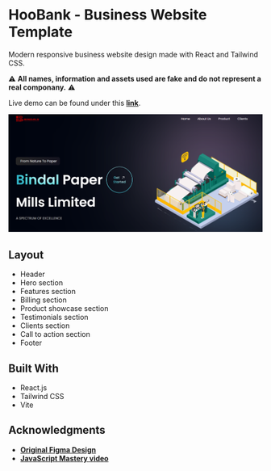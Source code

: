 # HooBank - Business Website Template

Modern responsive business website design made with React and Tailwind CSS.

⚠️ **All names, information and assets used are fake and do not represent a real componany.** ⚠️

Live demo can be found under this [**link**](https://business-website-template.onrender.com/).

![image](./src/assets/read-me-cover.png)


## Layout
- Header
- Hero section
- Features section
- Billing section
- Product showcase section
- Testimonials section
- Clients section
- Call to action section
- Footer

## Built With
- React.js
- Tailwind CSS
- Vite

## Acknowledgments
- [**Original Figma Design**](https://www.figma.com/file/bUGIPys15E78w9bs1l4tgS/HooBank?node-id=310%3A485&t=Jkk7MU9hZJ5HoVph-0)
- [**JavaScript Mastery video**](https://youtu.be/_oO4Qi5aVZs)
